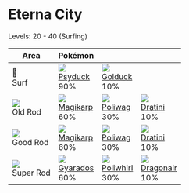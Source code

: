 # Eterna City
Levels: 20 - 40 (Surfing)

Area                         | Pokémon                          | &nbsp;                           | &nbsp;                           
---                          | ---                              | ---                              | ---                              
🌊<br> Surf                   | ![][054]<br> [Psyduck]<br> 90%  | ![][055]<br> [Golduck]<br> 10%  
![][old-rod]<br> Old Rod     | ![][129]<br> [Magikarp]<br> 60% | ![][060]<br> [Poliwag]<br> 30%  | ![][147]<br> [Dratini]<br> 10%  
![][good-rod]<br> Good Rod   | ![][129]<br> [Magikarp]<br> 60% | ![][060]<br> [Poliwag]<br> 30%  | ![][147]<br> [Dratini]<br> 10%  
![][super-rod]<br> Super Rod | ![][130]<br> [Gyarados]<br> 60% | ![][061]<br> [Poliwhirl]<br> 30%| ![][148]<br> [Dragonair]<br> 10%


[Psyduck]: /pokemon_changes/054/
[Golduck]: /pokemon_changes/055/
[Poliwag]: /pokemon_changes/060/
[Poliwhirl]: /pokemon_changes/061/
[Magikarp]: /pokemon_changes/129/
[Gyarados]: /pokemon_changes/130/
[Dratini]: /pokemon_changes/147/
[Dragonair]: /pokemon_changes/148/
[good-rod]: /img/items/good-rod.png
[old-rod]: /img/items/old-rod.png
[super-rod]: /img/items/super-rod.png
[054]: /img/pokemon/054.png
[055]: /img/pokemon/055.png
[060]: /img/pokemon/060.png
[061]: /img/pokemon/061.png
[129]: /img/pokemon/129.png
[130]: /img/pokemon/130.png
[147]: /img/pokemon/147.png
[148]: /img/pokemon/148.png
